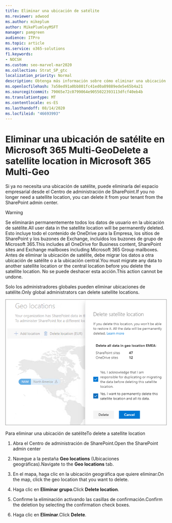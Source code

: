 ```yaml
---
title: Eliminar una ubicación de satélite
ms.reviewer: adwood
ms.author: mikeplum
author: MikePlumleyMSFT
manager: pamgreen
audience: ITPro
ms.topic: article
ms.service: o365-solutions
f1.keywords:
- NOCSH
ms.custom: seo-marvel-mar2020
ms.collection: Strat_SP_gtc
localization_priority: Normal
description: Obtenga más información sobre cómo eliminar una ubicación de satélite en Microsoft 365 Multi-Geo. Cuando se elimina una ubicación satélite, todos los datos de usuario también se eliminan permanentemente.
ms.openlocfilehash: 7a58ed91a0bb801fc41ed0a89889ede5e65b4a21
ms.sourcegitcommit: 79065e72c0799064e9055022393113dfcf40eb4b
ms.translationtype: MT
ms.contentlocale: es-ES
ms.lasthandoff: 08/14/2020
ms.locfileid: "46693993"
---
```

# <a name="delete-a-satellite-location-in-microsoft-365-multi-geo"></a><span data-ttu-id="c88a8-104">Eliminar una ubicación de satélite en Microsoft 365 Multi-Geo</span><span class="sxs-lookup"><span data-stu-id="c88a8-104">Delete a satellite location in Microsoft 365 Multi-Geo</span></span>

<span data-ttu-id="c88a8-105">Si ya no necesita una ubicación de satélite, puede eliminarla del espacio empresarial desde el Centro de administración de SharePoint.</span><span class="sxs-lookup"><span data-stu-id="c88a8-105">If you no longer need a satellite location, you can delete it from your tenant from the SharePoint admin center.</span></span>

> [!WARNING]
> <span data-ttu-id="c88a8-106">Se eliminarán permanentemente todos los datos de usuario en la ubicación de satélite.</span><span class="sxs-lookup"><span data-stu-id="c88a8-106">All user data in the satellite location will be permanently deleted.</span></span> <span data-ttu-id="c88a8-107">Esto incluye todo el contenido de OneDrive para la Empresa, los sitios de SharePoint y los buzones de Exchange, incluidos los buzones de grupo de Microsoft 365.</span><span class="sxs-lookup"><span data-stu-id="c88a8-107">This includes all OneDrive for Business content, SharePoint sites and Exchange mailboxes including Microsoft 365 Group mailboxes.</span></span> <span data-ttu-id="c88a8-108">Antes de eliminar la ubicación de satélite, debe migrar los datos a otra ubicación de satélite o a la ubicación central.</span><span class="sxs-lookup"><span data-stu-id="c88a8-108">You must migrate any data to another satellite location or the central location before you delete the satellite location.</span></span> <span data-ttu-id="c88a8-109">No se puede deshacer esta acción.</span><span class="sxs-lookup"><span data-stu-id="c88a8-109">This action cannot be undone.</span></span>

<span data-ttu-id="c88a8-110">Solo los administradores globales pueden eliminar ubicaciones de satélite.</span><span class="sxs-lookup"><span data-stu-id="c88a8-110">Only global administrators can delete satellite locations.</span></span>

![Captura de pantalla del centro de administración multigeográfico en la que se muestra la interfaz de usuario de eliminación de una ubicación geográfica](../media/multi-geo-delete-satellite-location.png)

<span data-ttu-id="c88a8-112">Para eliminar una ubicación de satélite</span><span class="sxs-lookup"><span data-stu-id="c88a8-112">To delete a satellite location</span></span>

1. <span data-ttu-id="c88a8-113">Abra el Centro de administración de SharePoint.</span><span class="sxs-lookup"><span data-stu-id="c88a8-113">Open the SharePoint admin center</span></span>

2. <span data-ttu-id="c88a8-114">Navegue a la pestaña **Geo locations** (Ubicaciones geográficas).</span><span class="sxs-lookup"><span data-stu-id="c88a8-114">Navigate to the **Geo locations** tab.</span></span>

3. <span data-ttu-id="c88a8-115">En el mapa, haga clic en la ubicación geográfica que quiere eliminar.</span><span class="sxs-lookup"><span data-stu-id="c88a8-115">On the map, click the geo location that you want to delete.</span></span>

4. <span data-ttu-id="c88a8-116">Haga clic en **Eliminar grupo**.</span><span class="sxs-lookup"><span data-stu-id="c88a8-116">Click **Delete location**.</span></span>

5. <span data-ttu-id="c88a8-117">Confirme la eliminación activando las casillas de confirmación.</span><span class="sxs-lookup"><span data-stu-id="c88a8-117">Confirm the deletion by selecting the confirmation check boxes.</span></span>

6. <span data-ttu-id="c88a8-118">Haga clic en **Eliminar**.</span><span class="sxs-lookup"><span data-stu-id="c88a8-118">Click **Delete**.</span></span>
